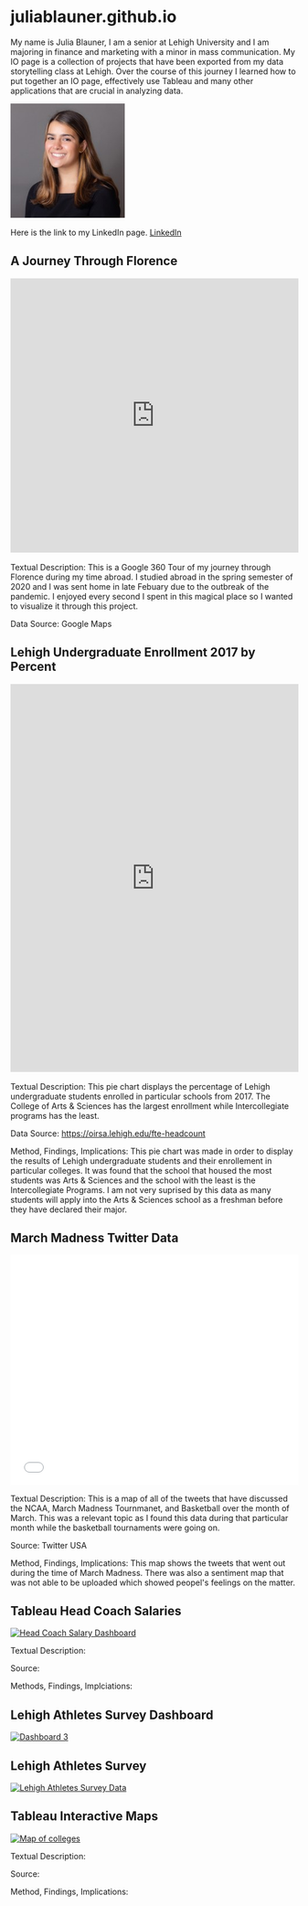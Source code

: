 # juliablauner.github.io




My name is Julia Blauner, I am a senior at Lehigh University and I am majoring in finance and marketing with a minor in mass communication. My IO page is a collection of projects that have been exported from my data storytelling class at Lehigh. Over the course of this journey I learned how to put together an IO page, effectively use Tableau and many other applications that are crucial in analyzing data. 






![JuliaBlaunerProfilePhoto](https://github.com/juliablauner/juliablauner.github.io/blob/main/1598375112483.jpg?raw=true)








Here is the link to my LinkedIn page. [LinkedIn](https://www.linkedin.com/in/juliablauner/)




## A Journey Through Florence 
<iframe width="100%" height="480px" src="https://poly.google.com/view/evB2abWrdlO/embed?chrome=min" frameborder="0" style="border:none;" allowvr="yes" allow="vr; xr; accelerometer; magnetometer; gyroscope; autoplay;" allowfullscreen mozallowfullscreen="true" webkitallowfullscreen="true" onmousewheel="" ></iframe>

Textual Description: This is a Google 360 Tour of my journey through Florence during my time abroad. I studied abroad in the spring semester of 2020 and I was sent home in late Febuary due to the outbreak of the pandemic. I enjoyed every second I spent in this magical place so I wanted to visualize it through this project. 

Data Source: Google Maps




## Lehigh Undergraduate Enrollment 2017 by Percent
<iframe title="Total Lehigh Enrollment 2017 By College" aria-label="chart" id="datawrapper-chart-kIFvl" src="https://datawrapper.dwcdn.net/kIFvl/3/" scrolling="no" frameborder="0" style="width: 0; min-width: 100% !important; border: none;" height="679"></iframe><script type="text/javascript">!function(){"use strict";window.addEventListener("message",(function(a){if(void 0!==a.data["datawrapper-height"])for(var e in a.data["datawrapper-height"]){var t=document.getElementById("datawrapper-chart-"+e)||document.querySelector("iframe[src*='"+e+"']");t&&(t.style.height=a.data["datawrapper-height"][e]+"px")}}))}();
</script>




Textual Description: This pie chart displays the percentage of Lehigh undergraduate students enrolled in particular schools from 2017. The College of Arts & Sciences has the largest enrollment while Intercollegiate programs has the least. 

Data Source: https://oirsa.lehigh.edu/fte-headcount

Method, Findings, Implications: This pie chart was made in order to display the results of Lehigh undergraduate students and their enrollement in particular colleges. It was found that the school that housed the most students was Arts & Sciences and the school with the least is the Intercollegiate Programs. I am not very suprised by this data as many students will apply into the Arts & Sciences school as a freshman before they have declared their major. 




## March Madness Twitter Data 
<style>.embed-container {position: relative; padding-bottom: 80%; height: 0; max-width: 100%;} .embed-container iframe, .embed-container object, .embed-container iframe{position: absolute; top: 0; left: 0; width: 100%; height: 100%;} small{position: absolute; z-index: 40; bottom: 0; margin-bottom: -15px;}</style><div class="embed-container"><iframe width="500" height="400" frameborder="0" scrolling="no" marginheight="0" marginwidth="0" title="March Madness Twitter Data Final" src="//lu.maps.arcgis.com/apps/Embed/index.html?webmap=6bea30f6ba044a4d8409b92c323da78e&extent=-144.4513,6.2705,-47.42,51.7536&zoom=true&previewImage=false&scale=true&legend=true&disable_scroll=true&theme=light"></iframe></div> 

Textual Description: This is a map of all of the tweets that have discussed the NCAA, March Madness Tournmanet, and Basketball over the month of March. This was a relevant topic as I found this data during that particular month while the basketball tournaments were going on. 

Source: Twitter USA

Method, Findings, Implications: This map shows the tweets that went out during the time of March Madness. There was also a sentiment map that was not able to be uploaded which showed peopel's feelings on the matter. 





## Tableau Head Coach Salaries
<div class='tableauPlaceholder' id='viz1619986895444' style='position: relative'><noscript><a href='#'><img alt='Head Coach Salary Dashboard ' src='https:&#47;&#47;public.tableau.com&#47;static&#47;images&#47;He&#47;HeadCoachSalariesFinal&#47;HeadCoachSalaryDashboard&#47;1_rss.png' style='border: none' /></a></noscript><object class='tableauViz'  style='display:none;'><param name='host_url' value='https%3A%2F%2Fpublic.tableau.com%2F' /> <param name='embed_code_version' value='3' /> <param name='site_root' value='' /><param name='name' value='HeadCoachSalariesFinal&#47;HeadCoachSalaryDashboard' /><param name='tabs' value='no' /><param name='toolbar' value='yes' /><param name='static_image' value='https:&#47;&#47;public.tableau.com&#47;static&#47;images&#47;He&#47;HeadCoachSalariesFinal&#47;HeadCoachSalaryDashboard&#47;1.png' /> <param name='animate_transition' value='yes' /><param name='display_static_image' value='yes' /><param name='display_spinner' value='yes' /><param name='display_overlay' value='yes' /><param name='display_count' value='yes' /><param name='language' value='en' /><param name='filter' value='publish=yes' /></object></div>               

Textual Description: 

Source: 

Methods, Findings, Implciations:




## Lehigh Athletes Survey Dashboard 
<div class='tableauPlaceholder' id='viz1620940414849' style='position: relative'><noscript><a href='#'><img alt='Dashboard 3 ' src='https:&#47;&#47;public.tableau.com&#47;static&#47;images&#47;Le&#47;LehighAthletesSurveyStoryFinalDashboard&#47;Dashboard3&#47;1_rss.png' style='border: none' /></a></noscript><object class='tableauViz'  style='display:none;'><param name='host_url' value='https%3A%2F%2Fpublic.tableau.com%2F' /> <param name='embed_code_version' value='3' /> <param name='site_root' value='' /><param name='name' value='LehighAthletesSurveyStoryFinalDashboard&#47;Dashboard3' /><param name='tabs' value='no' /><param name='toolbar' value='yes' /><param name='static_image' value='https:&#47;&#47;public.tableau.com&#47;static&#47;images&#47;Le&#47;LehighAthletesSurveyStoryFinalDashboard&#47;Dashboard3&#47;1.png' /> <param name='animate_transition' value='yes' /><param name='display_static_image' value='yes' /><param name='display_spinner' value='yes' /><param name='display_overlay' value='yes' /><param name='display_count' value='yes' /><param name='language' value='en' /><param name='filter' value='publish=yes' /></object></div>              




## Lehigh Athletes Survey  

<div class='tableauPlaceholder' id='viz1620941372640' style='position: relative'><noscript><a href='#'><img alt='Lehigh Athletes Survey Data ' src='https:&#47;&#47;public.tableau.com&#47;static&#47;images&#47;Le&#47;LehighAthletesSurveyStoryFinalDashboard&#47;Dashboard3&#47;1_rss.png' style='border: none' /></a></noscript><object class='tableauViz'  style='display:none;'><param name='host_url' value='https%3A%2F%2Fpublic.tableau.com%2F' /> <param name='embed_code_version' value='3' /> <param name='site_root' value='' /><param name='name' value='LehighAthletesSurveyStoryFinalDashboard&#47;Dashboard3' /><param name='tabs' value='no' /><param name='toolbar' value='yes' /><param name='static_image' value='https:&#47;&#47;public.tableau.com&#47;static&#47;images&#47;Le&#47;LehighAthletesSurveyStoryFinalDashboard&#47;Dashboard3&#47;1.png' /> <param name='animate_transition' value='yes' /><param name='display_static_image' value='yes' /><param name='display_spinner' value='yes' /><param name='display_overlay' value='yes' /><param name='display_count' value='yes' /><param name='language' value='en' /><param name='filter' value='publish=yes' /></object></div>               




## Tableau Interactive Maps 




<div class='tableauPlaceholder' id='viz1621035607126' style='position: relative'><noscript><a href='#'><img alt='Map of colleges ' src='https:&#47;&#47;public.tableau.com&#47;static&#47;images&#47;Ma&#47;Mapofcolleges&#47;Mapofcolleges&#47;1_rss.png' style='border: none' /></a></noscript><object class='tableauViz'  style='display:none;'><param name='host_url' value='https%3A%2F%2Fpublic.tableau.com%2F' /> <param name='embed_code_version' value='3' /> <param name='site_root' value='' /><param name='name' value='Mapofcolleges&#47;Mapofcolleges' /><param name='tabs' value='no' /><param name='toolbar' value='yes' /><param name='static_image' value='https:&#47;&#47;public.tableau.com&#47;static&#47;images&#47;Ma&#47;Mapofcolleges&#47;Mapofcolleges&#47;1.png' /> <param name='animate_transition' value='yes' /><param name='display_static_image' value='yes' /><param name='display_spinner' value='yes' /><param name='display_overlay' value='yes' /><param name='display_count' value='yes' /><param name='language' value='en' /><param name='filter' value='publish=yes' /></object></div>  <script type='text/javascript'> var divElement = document.getElementById('viz1621035607126'); var vizElement = divElement.getElementsByTagName('object')[0]; vizElement.style.width='100%';vizElement.style.height=(divElement.offsetWidth*0.75)+'px'var scriptElement = document.createElement('script');scriptElement.src = 'https://public.tableau.com/javascripts/api/viz_v1.js';                    vizElement.parentNode.insertBefore(scriptElement, vizElement); </script>
















Textual Description: 

Source: 

Method, Findings, Implications:  

